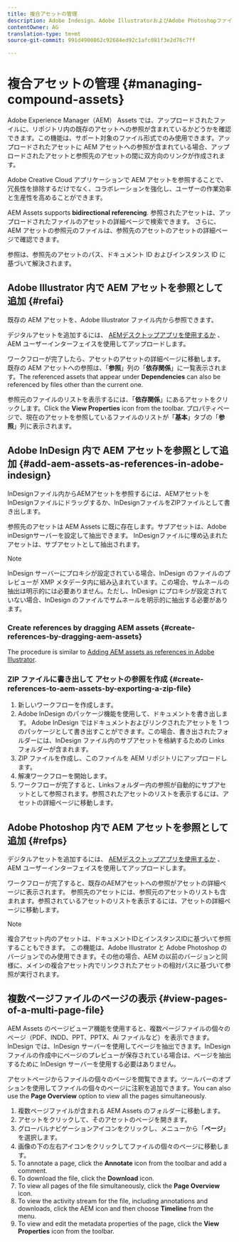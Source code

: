 ```yaml
---
title: 複合アセットの管理
description: Adobe Indesign、Adobe IllustratorおよびAdobe Photoshopファイル内からAEMアセットへの参照を作成する方法を説明します。 また、ページビューア機能を使用して、PDF、INDD、PPT、PPTX、AIファイルなど、複数ページのファイルの個々のページを表示する方法についても説明します。
contentOwner: AG
translation-type: tm+mt
source-git-commit: 991d4900862c92684ed92c1afc081f3e2d76c7ff

---
```



# 複合アセットの管理 {#managing-compound-assets}

Adobe Experience Manager（AEM） Assets では、アップロードされたファイルに、リポジトリ内の既存のアセットへの参照が含まれているかどうかを確認できます。この機能は、サポート対象のファイル形式でのみ使用できます。アップロードされたアセットに AEM アセットへの参照が含まれている場合、アップロードされたアセットと参照先のアセットの間に双方向のリンクが作成されます。

Adobe Creative Cloud アプリケーションで AEM アセットを参照することで、冗長性を排除するだけでなく、コラボレーションを強化し、ユーザーの作業効率と生産性を高めることができます。

AEM Assets supports **bidirectional referencing**. 参照されたアセットは、アップロードされたファイルのアセットの詳細ページで検索できます。 さらに、AEM アセットの参照元のファイルは、参照先のアセットのアセットの詳細ページで確認できます。

参照は、参照先のアセットのパス、ドキュメント ID およびインスタンス ID に基づいて解決されます。

## Adobe Illustrator 内で AEM アセットを参照として追加 {#refai}

既存の AEM アセットを、Adobe Illustrator ファイル内から参照できます。

デジタルアセットを追加するには、 [AEMデスクトップアプリを使用するか](https://docs.adobe.com/content/help/en/experience-manager-desktop-app/using/using.html#upload-and-add-new-assets-to-aem) 、AEM [](/help/assets/manage-digital-assets.md#uploading-assets) ユーザーインターフェイスを使用してアップロードします。

ワークフローが完了したら、アセットのアセットの詳細ページに移動します。 既存の AEM アセットへの参照は、「**参照**」列の「**依存関係**」に一覧表示されます。The referenced assets that appear under **Dependencies** can also be referenced by files other than the current one.

参照元のファイルのリストを表示するには、「**依存関係**」にあるアセットをクリックします。Click the **View Properties** icon from the toolbar. プロパティページで、現在のアセットを参照しているファイルのリストが「**基本**」タブの「**参照**」列に表示されます。

## Adobe InDesign 内で AEM アセットを参照として追加 {#add-aem-assets-as-references-in-adobe-indesign}

InDesignファイル内からAEMアセットを参照するには、AEMアセットをInDesignファイルにドラッグするか、InDesignファイルをZIPファイルとして書き出します。

参照先のアセットは AEM Assets に既に存在します。サブアセットは、Adobe inDesignサーバーを設定して抽出できます。 InDesignファイルに埋め込まれたアセットは、サブアセットとして抽出されます。

>[!NOTE]
>
>InDesign サーバーにプロキシが設定されている場合、InDesign のファイルのプレビューが XMP メタデータ内に組み込まれています。この場合、サムネールの抽出は明示的には必要ありません。ただし、InDesign にプロキシが設定されていない場合、InDesign のファイルでサムネールを明示的に抽出する必要があります。

### Create references by dragging AEM assets {#create-references-by-dragging-aem-assets}

The procedure is similar to [Adding AEM assets as references in Adobe Illustrator](#refai).

### ZIP ファイルに書き出して アセットの参照を作成 {#create-references-to-aem-assets-by-exporting-a-zip-file}

1. 新しいワークフローを作成します。
1. Adobe InDesign のパッケージ機能を使用して、ドキュメントを書き出します。
Adobe InDesign ではドキュメントおよびリンクされたアセットを 1 つのパッケージとして書き出すことができます。この場合、書き出されたフォルダーには、InDesign ファイル内のサブアセットを格納するための Links フォルダーが含まれます。
1. ZIP ファイルを作成し、このファイルを AEM リポジトリにアップロードします。
1. 解凍ワークフローを開始します。
1. ワークフローが完了すると、Linksフォルダー内の参照が自動的にサブアセットとして参照されます。参照されたアセットのリストを表示するには、アセットの詳細ページに移動します。

## Adobe Photoshop 内で AEM アセットを参照として追加 {#refps}

デジタルアセットを追加するには、 [AEMデスクトップアプリを使用するか](https://docs.adobe.com/content/help/en/experience-manager-desktop-app/using/using.html#upload-and-add-new-assets-to-aem) 、AEM [](/help/assets/manage-digital-assets.md#uploading-assets) ユーザーインターフェイスを使用してアップロードします。

ワークフローが完了すると、既存のAEMアセットへの参照がアセットの詳細ページに表示されます。 参照先のアセットには、参照元のアセットのリストも含まれます。参照されているアセットのリストを表示するには、アセットの詳細ページに移動します。

>[!NOTE]
>
>複合アセット内のアセットは、ドキュメントIDとインスタンスIDに基づいて参照することもできます。 この機能は、Adobe Illustrator と Adobe Photoshop のバージョンでのみ使用できます。その他の場合、AEM の以前のバージョンと同様に、メインの複合アセット内でリンクされたアセットの相対パスに基づいて参照が実行されます。

## 複数ページファイルのページの表示 {#view-pages-of-a-multi-page-file}

AEM Assets のページビューア機能を使用すると、複数ページファイルの個々のページ（PDF、INDD、PPT、PPTX、Ai ファイルなど）を表示できます。InDesign では、InDesign サーバーを使用してページを抽出できます。InDesign ファイルの作成中にページのプレビューが保存されている場合は、ページを抽出するために InDesign サーバーを使用する必要はありません。

アセットページからファイルの個々のページを閲覧できます。ツールバーのオプションを使用してファイルの個々のページに注釈を追加できます。You can also use the **Page Overview** option to view all the pages simultaneously.

1. 複数ページファイルが含まれる AEM Assets のフォルダーに移動します。
1. アセットをクリックして、そのアセットのページを開きます。
1. グローバルナビゲーションアイコンをクリックし、メニューから「**ページ**」を選択します。
1. 画像の下の左右アイコンをクリックしてファイルの個々のページに移動します。
1. To annotate a page, click the **Annotate** icon from the toolbar and add a comment.
1. To download the file, click the **Download** icon.
1. To view all pages of the file simultaneously, click the **Page Overview** icon.
1. To view the activity stream for the file, including annotations and downloads, click the AEM icon and then choose **Timeline** from the menu.
1. To view and edit the metadata properties of the page, click the **View Properties** icon from the toolbar.
